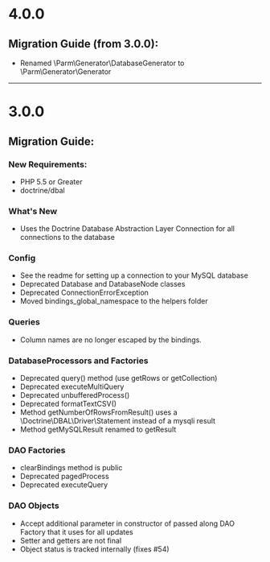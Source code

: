 # 4.0.0
## Migration Guide (from 3.0.0):
* Renamed \Parm\Generator\DatabaseGenerator to \Parm\Generator\Generator

-----------------

# 3.0.0

## Migration Guide:

### New Requirements:
* PHP 5.5 or Greater
* doctrine/dbal


### What's New
* Uses the Doctrine Database Abstraction Layer Connection for all connections to the database


### Config
* See the readme for setting up a connection to your MySQL database
* Deprecated Database and DatabaseNode classes
* Deprecated ConnectionErrorException
* Moved bindings_global_namespace to the helpers folder

### Queries
* Column names are no longer escaped by the bindings.

### DatabaseProcessors and Factories
* Deprecated query() method (use getRows or getCollection)
* Deprecated executeMultiQuery
* Deprecated unbufferedProcess()
* Deprecated formatTextCSV()
* Method getNumberOfRowsFromResult() uses a \Doctrine\DBAL\Driver\Statement instead of a mysqli result
* Method getMySQLResult renamed to getResult

### DAO Factories
* clearBindings method is public
* Deprecated pagedProcess
* Deprecated executeQuery


### DAO Objects
* Accept additional parameter in constructor of passed along DAO Factory that it uses for all updates
* Setter and getters are not final
* Object status is tracked internally (fixes #54)